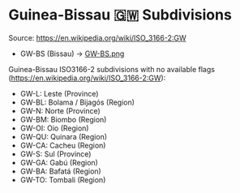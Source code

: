 # Guinea-Bissau 🇬🇼 Subdivisions

Source: https://en.wikipedia.org/wiki/ISO_3166-2:GW

* GW-BS (Bissau) -> [GW-BS.png](https://github.com/amckenna41/iso3166-flag-icons/blob/main/iso3166-2-icons/GW/GW-BS.png)

Guinea-Bissau ISO3166-2 subdivisions with no available flags (https://en.wikipedia.org/wiki/ISO_3166-2:GW):

* GW-L: Leste (Province)
* GW-BL: Bolama / Bijagós (Region)
* GW-N: Norte (Province)
* GW-BM: Biombo (Region)
* GW-OI: Oio (Region)
* GW-QU: Quinara (Region)
* GW-CA: Cacheu (Region)
* GW-S: Sul (Province)
* GW-GA: Gabú (Region)
* GW-BA: Bafatá (Region)
* GW-TO: Tombali (Region)